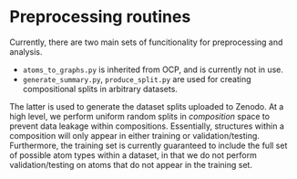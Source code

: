 # Preprocessing routines

Currently, there are two main sets of funcitionality for preprocessing
and analysis.

- `atoms_to_graphs.py` is inherited from OCP, and is currently not in use.
- `generate_summary.py`, `produce_split.py` are used for creating compositional splits in
arbitrary datasets.

The latter is used to generate the dataset splits uploaded to Zenodo. At a high
level, we perform uniform random splits in _composition_ space to prevent data
leakage within compositions. Essentially, structures within a composition will
only appear in either training or validation/testing. Furthermore, the training
set is currently guaranteed to include the full set of possible atom types within
a dataset, in that we do not perform validation/testing on atoms that do not
appear in the training set.
